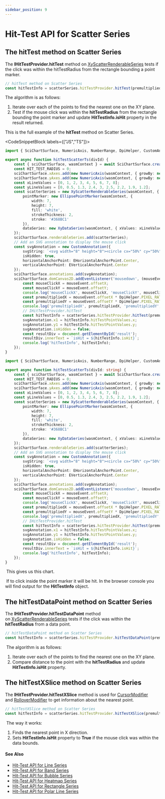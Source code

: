 ```yaml
---
sidebar_position: 9
---
```


# Hit-Test API for Scatter Series

The hitTest method on Scatter Series
------------------------------------

The **IHitTestProvider.hitTest** method on [XyScatterRenderableSeries](/2d-charts/chart-types/polar-xy-scatter-renderable-series) tests if the click was within the hitTestRadius from the rectangle bounding a point marker.

```ts
// hitTest method on Scatter Series
const hitTestInfo = scatterSeries.hitTestProvider.hitTest(premultipliedX, premultipliedY, HIT_TEST_RADIUS);
```

The algorithm is as follows:

1.  Iterate over each of the points to find the nearest one on the XY plane.
2.  Test if the mouse click was within the **hitTestRadius** from the rectangle bounding the point marker and update **HitTestInfo.isHit** property in the result returned.

This is the full example of the **hitTest** method on Scatter Series.

<CodeSnippetBlock labels={["JS","TS"]}>
```ts showLineNumbers
import { SciChartSurface, NumericAxis, NumberRange, DpiHelper, CustomAnnotation, EHorizontalAnchorPoint, EVerticalAnchorPoint, EllipsePointMarker, XyScatterRenderableSeries, XyDataSeries} from "scichart";

export async function hitTestScatterTs(divId) {
    const { sciChartSurface, wasmContext } = await SciChartSurface.create(divId);
    const HIT_TEST_RADIUS = 0;
    sciChartSurface.xAxes.add(new NumericAxis(wasmContext, { growBy: new NumberRange(0.05, 0.05) }));
    sciChartSurface.yAxes.add(new NumericAxis(wasmContext, { growBy: new NumberRange(0.05, 0.05) }));
    const xLineValues = [0, 1, 2, 3, 4, 5, 6, 7, 8];
    const yLineValues = [0, 0.5, 1.3, 2.4, 3, 2.5, 2.2, 1.9, 1.2];
    const scatterSeries = new XyScatterRenderableSeries(wasmContext, {
        pointMarker: new EllipsePointMarker(wasmContext, {
            width: 7,
            height: 7,
            fill: 'white',
            strokeThickness: 2,
            stroke: '#368BC1'
        }),
        dataSeries: new XyDataSeries(wasmContext, { xValues: xLineValues, yValues: yLineValues })
    });
    sciChartSurface.renderableSeries.add(scatterSeries);
    // Add an SVG annotation to display the mouse click
    const svgAnnotation = new CustomAnnotation({
        svgString: `<svg width="8" height="8"><circle cx="50%" cy="50%" r="4" fill="#FF0000"/></svg>`,
        isHidden: true,
        horizontalAnchorPoint: EHorizontalAnchorPoint.Center,
        verticalAnchorPoint: EVerticalAnchorPoint.Center
    });
    sciChartSurface.annotations.add(svgAnnotation);
    sciChartSurface.domCanvas2D.addEventListener('mousedown', (mouseEvent) => {
        const mouseClickX = mouseEvent.offsetX;
        const mouseClickY = mouseEvent.offsetY;
        console.log('mouseClickX', mouseClickX, 'mouseClickY', mouseClickY);
        const premultipliedX = mouseEvent.offsetX * DpiHelper.PIXEL_RATIO;
        const premultipliedY = mouseEvent.offsetY * DpiHelper.PIXEL_RATIO;
        console.log('premultipliedX', premultipliedX, 'premultipliedY', premultipliedY);
        // IHitTestProvider.hitTest
        const hitTestInfo = scatterSeries.hitTestProvider.hitTest(premultipliedX, premultipliedY, HIT_TEST_RADIUS);
        svgAnnotation.x1 = hitTestInfo.hitTestPointValues.x;
        svgAnnotation.y1 = hitTestInfo.hitTestPointValues.y;
        svgAnnotation.isHidden = false;
        const resultDiv = document.getElementById('result');
        resultDiv.innerText = `isHit = ${hitTestInfo.isHit}`;
        console.log('hitTestInfo', hitTestInfo);
    });
}
```
```ts showLineNumbers
import { SciChartSurface, NumericAxis, NumberRange, DpiHelper, CustomAnnotation, EHorizontalAnchorPoint, EVerticalAnchorPoint, EllipsePointMarker, XyScatterRenderableSeries, XyDataSeries} from "scichart";

export async function hitTestScatterTs(divId: string) {
    const { sciChartSurface, wasmContext } = await SciChartSurface.create(divId);
    const HIT_TEST_RADIUS = 0;
    sciChartSurface.xAxes.add(new NumericAxis(wasmContext, { growBy: new NumberRange(0.05, 0.05) }));
    sciChartSurface.yAxes.add(new NumericAxis(wasmContext, { growBy: new NumberRange(0.05, 0.05) }));
    const xLineValues = [0, 1, 2, 3, 4, 5, 6, 7, 8];
    const yLineValues = [0, 0.5, 1.3, 2.4, 3, 2.5, 2.2, 1.9, 1.2];
    const scatterSeries = new XyScatterRenderableSeries(wasmContext, {
        pointMarker: new EllipsePointMarker(wasmContext, {
            width: 7,
            height: 7,
            fill: 'white',
            strokeThickness: 2,
            stroke: '#368BC1'
        }),
        dataSeries: new XyDataSeries(wasmContext, { xValues: xLineValues, yValues: yLineValues })
    });
    sciChartSurface.renderableSeries.add(scatterSeries);
    // Add an SVG annotation to display the mouse click
    const svgAnnotation = new CustomAnnotation({
        svgString: `<svg width="8" height="8"><circle cx="50%" cy="50%" r="4" fill="#FF0000"/></svg>`,
        isHidden: true,
        horizontalAnchorPoint: EHorizontalAnchorPoint.Center,
        verticalAnchorPoint: EVerticalAnchorPoint.Center
    });
    sciChartSurface.annotations.add(svgAnnotation);
    sciChartSurface.domCanvas2D.addEventListener('mousedown', (mouseEvent: MouseEvent) => {
        const mouseClickX = mouseEvent.offsetX;
        const mouseClickY = mouseEvent.offsetY;
        console.log('mouseClickX', mouseClickX, 'mouseClickY', mouseClickY);
        const premultipliedX = mouseEvent.offsetX * DpiHelper.PIXEL_RATIO;
        const premultipliedY = mouseEvent.offsetY * DpiHelper.PIXEL_RATIO;
        console.log('premultipliedX', premultipliedX, 'premultipliedY', premultipliedY);
        // IHitTestProvider.hitTest
        const hitTestInfo = scatterSeries.hitTestProvider.hitTest(premultipliedX, premultipliedY, HIT_TEST_RADIUS);
        svgAnnotation.x1 = hitTestInfo.hitTestPointValues.x;
        svgAnnotation.y1 = hitTestInfo.hitTestPointValues.y;
        svgAnnotation.isHidden = false;
        const resultDiv = document.getElementById('result');
        resultDiv.innerText = `isHit = ${hitTestInfo.isHit}`;
        console.log('hitTestInfo', hitTestInfo);
    });
}
```
</CodeSnippetBlock>

 This gives us this chart.

<CenteredImageWrapper
    src="/images/HitTestApi_scatter-chart1.png"
/>

 If to click inside the point marker it will be hit. In the browser console you will find output for the **HitTestInfo** object.

The hitTestDataPoint method on Scatter Series
---------------------------------------------

The **IHitTestProvider.hitTestDataPoint** method on [XyScatterRenderableSeries](/2d-charts/chart-types/polar-xy-scatter-renderable-series) tests if the click was within the **hitTestRadius** from a data point.

```ts
// hitTestDataPoint method on Scatter Series
const hitTestInfo = scatterSeries.hitTestProvider.hitTestDataPoint(premultipliedX, premultipliedY, HIT_TEST_RADIUS);
```

 The algorithm is as follows:

1.  Iterate over each of the points to find the nearest one on the XY plane.
2.  Compare distance to the point with the **hitTestRadius** and update **HitTestInfo.isHit** property.

The hitTestXSlice method on Scatter Series
------------------------------------------

The **IHitTestProvider.hitTestXSlice** method is used for [CursorModifier](/2d-charts/chart-modifier-api/cursor-modifier/cursor-modifier-overview) and [RolloverModifier](/2d-charts/chart-modifier-api/rollover-modifier) to get information about the nearest point.

```ts
// hitTestXSlice method on Scatter Series
const hitTestInfo = scatterSeries.hitTestProvider.hitTestXSlice(premultipliedX, premultipliedY);
```

 The way it works:

1.  Finds the nearest point in X direction.
2.  Sets **HitTestInfo.isHit** property to **True** if the mouse click was within the data bounds.

#### See Also

* [Hit-Test API for Line Series](/2d-charts/chart-types/hit-test-api/fast-line-renderable-series)
* [Hit-Test API for Band Series](/2d-charts/chart-types/hit-test-api/fast-band-renderable-series)
* [Hit-Test API for Bubble Series](/2d-charts/chart-types/hit-test-api/fast-bubble-renderable-series)
* [Hit-Test API for Heatmap Series](/2d-charts/chart-types/hit-test-api/uniform-heatmap-renderable-series)
* [Hit-Test API for Rectangle Series](/2d-charts/chart-types/hit-test-api/fast-rectangle-renderable-series)
* [Hit-Test API for Polar Line Series](/2d-charts/chart-types/hit-test-api/polar-line-renderable-series)
